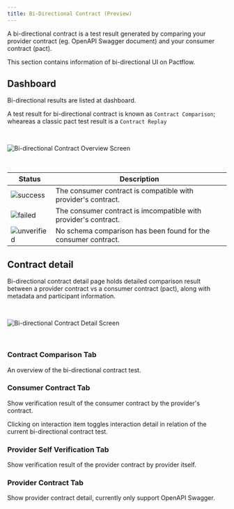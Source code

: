 ```yaml
---
title: Bi-Directional Contract (Preview)
---
```


A bi-directional contract is a test result generated by comparing your provider contract (eg. OpenAPI Swagger document) and your consumer contract (pact).

This section contains information of bi-directional UI on Pactflow.

## Dashboard

Bi-directional results are listed at dashboard. 

A test result for bi-directional contract is known as `Contract Comparison`; wheareas a classic pact test result is a `Contract Replay`


&nbsp;

![Bi-directional Contract Overview Screen](/ui/bdc-dashboard.png)

&nbsp;

<div class="status-table">

| Status | Description |
|-------------|-------------|
| ![success](/ui/success.png) | The consumer contract is compatible with provider's contract.|
| ![failed](/ui/failed.png) | The consumer contract is imcompatible with provider's contract.|
| ![unverified](/ui/unverified.png) | No schema comparison has been found for the consumer contract. |

</div>

## Contract detail

Bi-directional contract detail page holds detailed comparison result between a provider contract vs a consumer contract (pact), along with metadata and participant information.

&nbsp;

![Bi-directional Contract Detail Screen](/ui/bdc-detail.png)

&nbsp;

### Contract Comparison Tab
An overview of the bi-directional contract test.

### Consumer Contract Tab
Show verification result of the consumer contract by the provider's contract.

Clicking on interaction item toggles interaction detail in relation of the current bi-directional contract test.

### Provider Self Verification Tab
Show verification result of the provider contract by provider itself.

### Provider Contract Tab
Show provider contract detail, currently only support OpenAPI Swagger.



